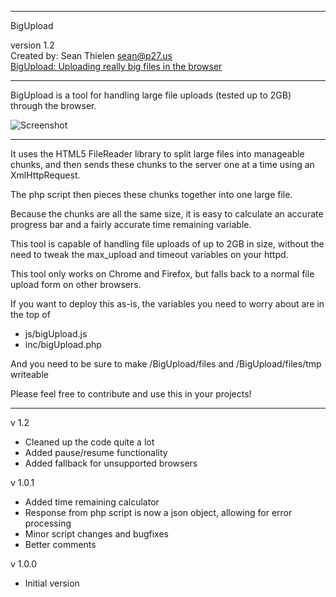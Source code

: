 -------------------------------------------------------------------------

BigUpload 

version 1.2    
Created by: Sean Thielen <sean@p27.us>    
[BigUpload: Uploading really big files in the browser](http://p27.us/2013/03/bigupload-uploading-really-big-files-in-the-browser/)

-------------------------------------------------------------------------

BigUpload is a tool for handling large file uploads (tested up to 2GB) through the browser.

![Screenshot](http://i.imgur.com/vESk5dp.png)

-------------------------------------------------------------------------

It uses the HTML5 FileReader library to split large files into manageable chunks,
and then sends these chunks to the server one at a time using an XmlHttpRequest.

The php script then pieces these chunks together into one large file.

Because the chunks are all the same size, it is easy to calculate an accurate progress bar
and a fairly accurate time remaining variable.

This tool is capable of handling file uploads of up to 2GB in size, without the need to tweak
the max_upload and timeout variables on your httpd.

This tool only works on Chrome and Firefox, but falls back to a normal file upload form on other browsers.

If you want to deploy this as-is, the variables you need to worry about are in the top of        
* js/bigUpload.js    
* inc/bigUpload.php    

And you need to be sure to make /BigUpload/files and /BigUpload/files/tmp writeable


Please feel free to contribute and use this in your projects!

-------------------------------------------------------------------------

v 1.2    
* Cleaned up the code quite a lot    
* Added pause/resume functionality    
* Added fallback for unsupported browsers

v 1.0.1    
* Added time remaining calculator    
* Response from php script is now a json object, allowing for error processing    
* Minor script changes and bugfixes    
* Better comments

v 1.0.0    
* Initial version